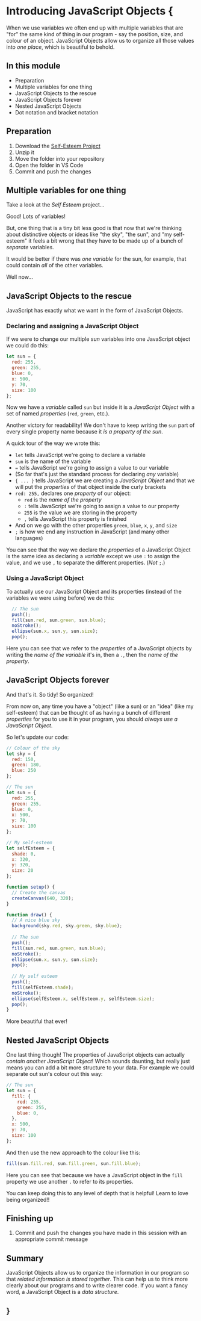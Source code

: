 # Introducing JavaScript Objects {
  
When we use variables we often end up with multiple variables that are "for" the same kind of thing in our program - say the position, size, and colour of an object. JavaScript Objects allow us to organize all those values into *one place*, which is beautiful to behold.
    
## In this module

- Preparation
- Multiple variables for one thing
- JavaScript Objects to the rescue
- JavaScript Objects forever
- Nested JavaScript Objects
- Dot notation and bracket notation

## Preparation

1. Download the [Self-Esteem Project](./examples/self-esteem.zip)
2. Unzip it
3. Move the folder into your repository
4. Open the folder in VS Code
5. Commit and push the changes

## Multiple variables for one thing

Take a look at the *Self Esteem* project...

Good! Lots of variables!

But, one thing that is a tiny bit less good is that now that we're thinking about distinctive objects or ideas like "the sky", "the sun", and "my self-esteem" it feels a bit wrong that they have to be made up of a bunch of *separate* variables.

It would be better if there was *one variable* for the sun, for example, that could contain *all* of the other variables.

Well now...

## JavaScript Objects to the rescue

JavaScript has exactly what we want in the form of JavaScript Objects. 

### Declaring and assigning a JavaScript Object

If we were to change our multiple *sun* variables into one JavaScript object we could do this:

```javascript
let sun = {
  red: 255,
  green: 255,
  blue: 0,
  x: 500,
  y: 70,
  size: 100  
};
```

Now we have a *variable* called `sun` but inside it is a *JavaScript Object* with a set of named *properties* (`red`, `green`, etc.).

Another victory for readability! We don't have to keep writing the `sun` part of every single property name because it *is a property of the sun*.

A quick tour of the way we wrote this:

- `let` tells JavaScript we're going to declare a variable
- `sun` is the name of the variable
- `=` tells JavaScript we're going to assign a value to our variable
- (So far that's just the standard process for declaring *any* variable)
- `{ ... }` tells JavaScript we are creating a *JavaScript Object* and that we will put the *properties* of that object inside the curly brackets
- `red: 255,` declares one *property* of our object:
    - `red` is the *name of the property*
    - `:` tells JavaScript we're going to assign a value to our property
    - `255` is the value we are storing in the property
    - `,` tells JavaScript this property is finished
- And on we go with the other properties `green`, `blue`, `x`, `y`, and `size`
- `;` is how we end any instruction in JavaScript (and many other languages)

You can see that the way we declare the *properties* of a JavaScript Object is the same idea as declaring a *variable* except we use `:` to assign the value, and we use `,` to separate the different properties. (*Not* `;`.)

### Using a JavaScript Object

To actually use our JavaScript Object and its properties (instead of the variables we were using before) we do this:

```javascript
  // The sun
  push();
  fill(sun.red, sun.green, sun.blue);
  noStroke();
  ellipse(sun.x, sun.y, sun.size);
  pop();
```

Here you can see that we refer to the *properties* of a JavaScript objects by writing the *name of the variable* it's in, then a `.`, then the *name of the property*.

## JavaScript Objects forever

And that's it. So tidy! So organized!

From now on, any time you have a "object" (like a sun) or an "idea" (like my self-esteem) that can be thought of as having a bunch of different *properties* for you to use it in your program, you should *always use a JavaScript Object*.

So let's update our code:

```javascript
// Colour of the sky
let sky = {
  red: 150,
  green: 180,
  blue: 250
};

// The sun
let sun = {
  red: 255,
  green: 255,
  blue: 0,
  x: 500,
  y: 70,
  size: 100
};

// My self-esteem
let selfEsteem = {
  shade: 0,
  x: 320,
  y: 320,
  size: 20
};

function setup() {
  // Create the canvas
  createCanvas(640, 320);
}

function draw() {
  // A nice blue sky
  background(sky.red, sky.green, sky.blue);
  
  // The sun
  push();
  fill(sun.red, sun.green, sun.blue);
  noStroke();
  ellipse(sun.x, sun.y, sun.size);
  pop();
  
  // My self esteem
  push();
  fill(selfEsteem.shade);
  noStroke();
  ellipse(selfEsteem.x, selfEsteem.y, selfEsteem.size);
  pop();
}
```

More beautiful that ever!

## Nested JavaScript Objects

One last thing though! The properties of JavaScript objects can actually *contain another JavaScript Object*! Which sounds daunting, but really just means you can add a bit more structure to your data. For example we could separate out sun's colour out this way:

```javascript
// The sun
let sun = {
  fill: {
    red: 255,
    green: 255,
    blue: 0,        
  },
  x: 500,
  y: 70,
  size: 100
};
```

And then use the new approach to the colour like this:

```javascript
fill(sun.fill.red, sun.fill.green, sun.fill.blue);
```

Here you can see that because we have a JavaScript object in the `fill` property we use another `.` to refer to its properties.

You can keep doing this to any level of depth that is helpful! Learn to love being organized!!

## Finishing up

1. Commit and push the changes you have made in this session with an appropriate commit message

## Summary
    
JavaScript Objects allow us to organize the information in our program so that *related information is stored together*. This can help us to think more clearly about our programs and to write clearer code. If you want a fancy word, a JavaScript Object is a *data structure*.
    
## }